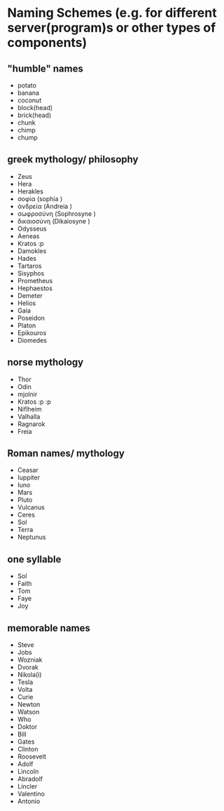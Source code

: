 # Naming Schemes  (e.g. for different server(program)s or other types of components)

## "humble" names
- potato
- banana
- coconut
- block(head)
- brick(head)
- chunk
- chimp
- chump

## greek mythology/ philosophy
- Zeus
- Hera
- Herakles
- σοφία (sophia <wisdom>)
- ἀνδρεία (Andreia <courage>)
- σωφροσύνη (Sophrosyne <Temperance>)
- δικαιοσύνη (Dikaiosyne <Justice>)
- Odysseus
- Aeneas
- Kratos :p
- Damokles
- Hades
- Tartaros
- Sisyphos
- Prometheus
- Hephaestos
- Demeter
- Helios
- Gaia
- Poseidon
- Platon
- Epikouros
- Diomedes

## norse mythology
- Thor
- Odin
- mjolnir
- Kratos :p :p
- Niflheim
- Valhalla
- Ragnarok
- Freia

## Roman names/ mythology
- Ceasar
- Iuppiter
- Iuno
- Mars
- Pluto
- Vulcanus
- Ceres
- Sol
- Terra
- Neptunus

## one syllable
- Sol
- Faith
- Tom
- Faye
- Joy

## memorable names
- Steve
- Jobs
- Wozniak
- Dvorak
- Nikola(i)
- Tesla
- Volta
- Curie
- Newton
- Watson
- Who
- Doktor
- Bill
- Gates
- Clinton
- Roosevelt
- Adolf
- Lincoln
- Abradolf
- Lincler
- Valentino
- Antonio
